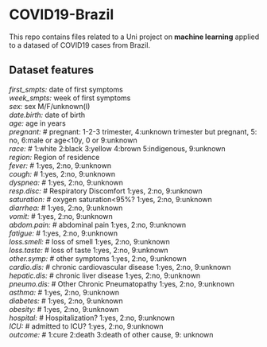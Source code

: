 # COVID19-Brazil
This repo contains files related to a Uni project on **machine learning** applied to a datased of COVID19 cases from Brazil.
## Dataset features
*first_smpts:* date of first symptoms  
*week_smpts:*  week of first symptoms  
*sex:*         sex M/F/unknown(I)  
*date.birth:* date of birth  
*age:* age in years  
*pregnant:* # pregnant: 1-2-3 trimester, 4:unknown trimester but pregnant, 5: no, 6:male or age<10y, 0 or 9:unknown  
*race:* # 1:white 2:black 3:yellow 4:brown 5:indigenous, 9:unknown  
*region:* Region of residence  
*fever:* # 1:yes, 2:no, 9:unknown  
*cough:* # 1:yes, 2:no, 9:unknown  
*dyspnea:* # 1:yes, 2:no, 9:unknown  
*resp.disc:* # Respiratory Discomfort 1:yes, 2:no, 9:unknown  
*saturation:* # oxygen saturation<95%? 1:yes, 2:no, 9:unknown  
*diarrhea:* # 1:yes, 2:no, 9:unknown  
*vomit:* # 1:yes, 2:no, 9:unknown  
*abdom.pain:* # abdominal pain 1:yes, 2:no, 9:unknown  
*fatigue:* # 1:yes, 2:no, 9:unknown  
*loss.smell:* # loss of smell 1:yes, 2:no, 9:unknown  
*loss.taste:* # loss of taste 1:yes, 2:no, 9:unknown  
*other.symp:* # other symptoms 1:yes, 2:no, 9:unknown  
*cardio.dis:* # chronic cardiovascular disease 1:yes, 2:no, 9:unknown  
*hepatic.dis:* # chronic liver disease 1:yes, 2:no, 9:unknown  
*pneumo.dis:* # Other Chronic Pneumatopathy 1:yes, 2:no, 9:unknown  
*asthma:* # 1:yes, 2:no, 9:unknown  
*diabetes:* # 1:yes, 2:no, 9:unknown  
*obesity:* # 1:yes, 2:no, 9:unknown  
*hospital:* # Hospitalization? 1:yes, 2:no, 9:unknown  
*ICU:* # admitted to ICU? 1:yes, 2:no, 9:unknown  
*outcome:* # 1:cure 2:death 3:death of other cause, 9: unknown  
